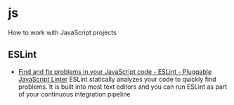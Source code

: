# js
How to work with JavaScript projects

## ESLint
+ [Find and fix problems in your JavaScript code - ESLint - Pluggable JavaScript Linter](https://eslint.org/) 
ESLint statically analyzes your code to quickly find problems. It is built into most text editors and you can run ESLint as part of your continuous integration pipeline
